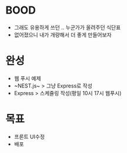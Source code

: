 # BOOD
- 그래도 유용하게 쓰던 .. 누군가가 올려주던 식단표
- 없어졌으니 내가 개량해서 더 좋게 만들어보자

# 완성
- 웹 푸시 예제
- ~NEST.js~ > 그냥 Express로 작성
- Express > 스케쥴링 작성(평일 10시 17시 웹푸시)

# 목표
- 프론트 UI수정
- 배포
